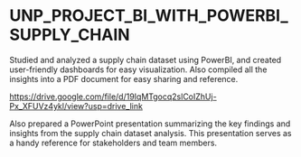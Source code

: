 # UNP_PROJECT_BI_WITH_POWERBI_SUPPLY_CHAIN

Studied and analyzed a supply chain dataset using PowerBI, and created user-friendly dashboards for easy visualization. Also compiled all the insights into a PDF document for easy sharing and reference.

https://drive.google.com/file/d/19IqMTgocq2slCoIZhUj-Px_XFUVz4ykl/view?usp=drive_link

Also prepared a PowerPoint presentation summarizing the key findings and insights from the supply chain dataset analysis. This presentation serves as a handy reference for stakeholders and team members.

